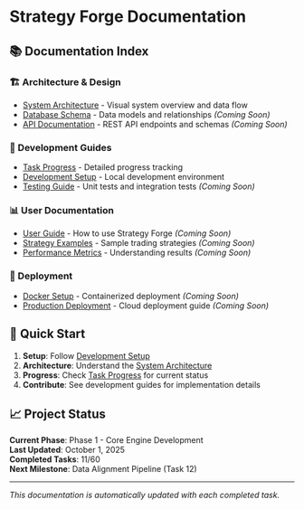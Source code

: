# Strategy Forge Documentation

## 📚 Documentation Index

### 🏗️ Architecture & Design
- [System Architecture](ARCHITECTURE.md) - Visual system overview and data flow
- [Database Schema](DATABASE.md) - Data models and relationships *(Coming Soon)*
- [API Documentation](API.md) - REST API endpoints and schemas *(Coming Soon)*

### 🔧 Development Guides
- [Task Progress](TASK_PROGRESS.md) - Detailed progress tracking
- [Development Setup](DEVELOPMENT.md) - Local development environment
- [Testing Guide](TESTING.md) - Unit tests and integration tests *(Coming Soon)*

### 📊 User Documentation
- [User Guide](USER_GUIDE.md) - How to use Strategy Forge *(Coming Soon)*
- [Strategy Examples](STRATEGY_EXAMPLES.md) - Sample trading strategies *(Coming Soon)*
- [Performance Metrics](PERFORMANCE_METRICS.md) - Understanding results *(Coming Soon)*

### 🚀 Deployment
- [Docker Setup](DOCKER.md) - Containerized deployment *(Coming Soon)*
- [Production Deployment](PRODUCTION.md) - Cloud deployment guide *(Coming Soon)*

## 🎯 Quick Start

1. **Setup**: Follow [Development Setup](DEVELOPMENT.md)
2. **Architecture**: Understand the [System Architecture](ARCHITECTURE.md)
3. **Progress**: Check [Task Progress](TASK_PROGRESS.md) for current status
4. **Contribute**: See development guides for implementation details

## 📈 Project Status

**Current Phase**: Phase 1 - Core Engine Development  
**Last Updated**: October 1, 2025  
**Completed Tasks**: 11/60  
**Next Milestone**: Data Alignment Pipeline (Task 12)

---

*This documentation is automatically updated with each completed task.*